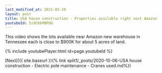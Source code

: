 ```yaml
---
last_modified_at: 2021-03-29
layout: post
title: USA house construction - Properties available right next Amazon new warehouse in Tennessee whatsapp status
youtubeId: 5i9CKkMBPOU
---
```


This video shows the lots available near Amazon new warehouse in Tennessee each is close to $900K for about 5 acres of land.

{% include youtubePlayer.html id=page.youtubeId %}

[Next]({{ site.baseurl }}{% link split1/_posts/2020-10-06-USA house construction - Electric pole maintenance - Cranes used.md%})
